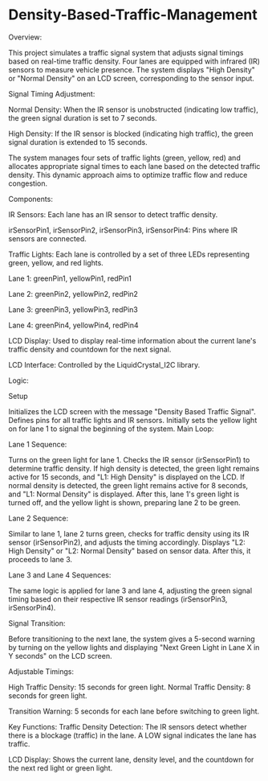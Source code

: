 # Density-Based-Traffic-Management

Overview:

This project simulates a traffic signal system that adjusts signal timings based on real-time traffic density. Four lanes are equipped with infrared (IR) sensors to measure vehicle presence. The system displays "High Density" or "Normal Density" on an LCD screen, corresponding to the sensor input.

Signal Timing Adjustment:

Normal Density: When the IR sensor is unobstructed (indicating low traffic), the green signal duration is set to 7 seconds.

High Density: If the IR sensor is blocked (indicating high traffic), the green signal duration is extended to 15 seconds.

The system manages four sets of traffic lights (green, yellow, red) and allocates appropriate signal times to each lane based on the detected traffic density. This dynamic approach aims to optimize traffic flow and reduce congestion.




Components:

IR Sensors: Each lane has an IR sensor to detect traffic density.

irSensorPin1, irSensorPin2, irSensorPin3, irSensorPin4: Pins where IR sensors are connected.

Traffic Lights: Each lane is controlled by a set of three LEDs representing green, yellow, and red lights.

Lane 1: greenPin1, yellowPin1, redPin1

Lane 2: greenPin2, yellowPin2, redPin2

Lane 3: greenPin3, yellowPin3, redPin3

Lane 4: greenPin4, yellowPin4, redPin4

LCD Display: Used to display real-time information about the current lane's traffic density and countdown for the next signal.

LCD Interface: Controlled by the LiquidCrystal_I2C library.



Logic:

Setup

Initializes the LCD screen with the message "Density Based Traffic Signal".
Defines pins for all traffic lights and IR sensors.
Initially sets the yellow light on for lane 1 to signal the beginning of the system.
Main Loop:

Lane 1 Sequence:

Turns on the green light for lane 1.
Checks the IR sensor (irSensorPin1) to determine traffic density.
If  high density is detected, the green light remains active for 15 seconds, and "L1: High Density" is displayed on the LCD.
If normal density is detected, the green light remains active for 8 seconds, and "L1: Normal Density" is displayed.
After this, lane 1's green light is turned off, and the yellow light is shown, preparing lane 2 to be green.

Lane 2 Sequence:

Similar to lane 1, lane 2 turns green, checks for traffic density using its IR sensor (irSensorPin2), and adjusts the timing accordingly.
Displays "L2: High Density" or "L2: Normal Density" based on sensor data.
After this, it proceeds to lane 3.

Lane 3 and Lane 4 Sequences:

The same logic is applied for lane 3 and lane 4, adjusting the green signal timing based on their respective IR sensor readings (irSensorPin3, irSensorPin4).

Signal Transition:

Before transitioning to the next lane, the system gives a 5-second warning by turning on the yellow lights and displaying "Next Green Light in Lane X in Y seconds" on the LCD screen.

Adjustable Timings:

High Traffic Density: 15 seconds for green light.
Normal Traffic Density: 8 seconds for green light.

Transition Warning: 5 seconds for each lane before switching to green light.



Key Functions:
Traffic Density Detection: The IR sensors detect whether there is a blockage (traffic) in the lane. A LOW signal indicates the lane has traffic.

LCD Display: Shows the current lane, density level, and the countdown for the next red light or green light.
